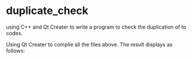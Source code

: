 # duplicate_check
using C++ and Qt Creater to write a program to check the duplication of to codes.

Using Qt Creater to complie all the files above. The result displays as follows:
